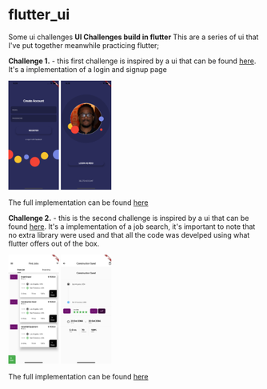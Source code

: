 # flutter_ui

Some ui challenges
**UI Challenges build in flutter**
This are a series of ui that I've put together meanwhile practicing flutter;

**Challenge 1.** - this first challenge is inspired by a ui that can be found [here](https://dribbble.com/shots/3691930-Sign-in-and-Sign-up-views-dark-theme). It's a implementation of a login and signup page

<img src="create_ac.png" width="20%" height="auto"/> <img src="login.png" width="20%" height="auto"/>

The full implementation can be found [here](https://github.com/CostaRegi/flutter_ui/tree/feature/challenge_1)


**Challenge 2.** - this is the second challenge is inspired by a ui that can be found [here](https://dribbble.com/shots/3850523-Application-for-Carriers). It's a implementation of a job search, it's important to note that no extra library were used and that all the code was develped using what flutter offers out of the box.

<img src="find_jobs1.png" width="20%" height="auto"/> <img src="find_jobs2.png" width="20%" height="auto"/>

The full implementation can be found [here](https://github.com/CostaRegi/flutter_ui/tree/feature/challenge_2)
